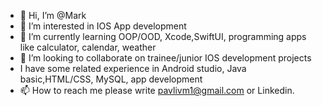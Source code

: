 - 👋 Hi, I’m @Mark
- 👀 I’m interested in IOS App development
- 🌱 I’m currently learning OOP/OOD, Xcode,SwiftUI, programming apps like calculator, calendar, weather 
- 💞️ I’m looking to collaborate on trainee/junior IOS development projects
- I have some related experience in Android studio, Java basic,HTML/CSS, MySQL, app development
- 📫 How to reach me please write pavlivm1@gmail.com or Linkedin.

<!---
Drongyna/Drongyna is a ✨ special ✨ repository because its `README.md` (this file) appears on your GitHub profile.
You can click the Preview link to take a look at your changes.
--->

